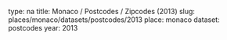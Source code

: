 type: na
title: Monaco / Postcodes / Zipcodes (2013)
slug: places/monaco/datasets/postcodes/2013
place: monaco
dataset: postcodes
year: 2013
